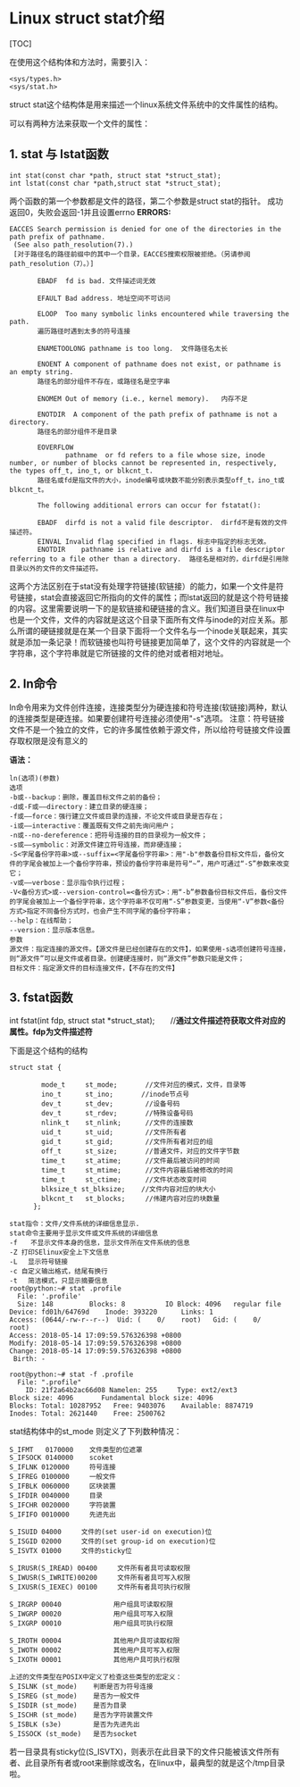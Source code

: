﻿# Linux struct stat介绍

[TOC]

在使用这个结构体和方法时，需要引入：
```
<sys/types.h>
<sys/stat.h>
```
struct stat这个结构体是用来描述一个linux系统文件系统中的文件属性的结构。

可以有两种方法来获取一个文件的属性：

## 1. stat 与 lstat函数

```
int stat(const char *path, struct stat *struct_stat);
int lstat(const char *path,struct stat *struct_stat);
```

两个函数的第一个参数都是文件的路径，第二个参数是struct stat的指针。
成功返回0，失败会返回-1并且设置errno
**ERRORS:**
```
EACCES Search permission is denied for one of the directories in the path prefix of pathname. 
 (See also path_resolution(7).)
 [对于路径名的路径前缀中的其中一个目录，EACCES搜索权限被拒绝。（另请参阅path_resolution（7）。）]

       EBADF  fd is bad. 文件描述词无效

       EFAULT Bad address. 地址空间不可访问

       ELOOP  Too many symbolic links encountered while traversing the path.
       遍历路径时遇到太多的符号连接

       ENAMETOOLONG pathname is too long.  文件路径名太长

       ENOENT A component of pathname does not exist, or pathname is an empty string.
       路径名的部分组件不存在，或路径名是空字串

       ENOMEM Out of memory (i.e., kernel memory).   内存不足

       ENOTDIR  A component of the path prefix of pathname is not a directory.
       路径名的部分组件不是目录

       EOVERFLOW
              pathname  or fd refers to a file whose size, inode number, or number of blocks cannot be represented in, respectively, the types off_t, ino_t, or blkcnt_t.  
       路径名或fd是指文件的大小，inode编号或块数不能分别表示类型off_t，ino_t或blkcnt_t。
 
       The following additional errors can occur for fstatat():

       EBADF  dirfd is not a valid file descriptor.  dirfd不是有效的文件描述符。
       EINVAL Invalid flag specified in flags. 标志中指定的标志无效。
       ENOTDIR    pathname is relative and dirfd is a file descriptor referring to a file other than a directory.  路径名是相对的，dirfd是引用除目录以外的文件的文件描述符。

```

这两个方法区别在于stat没有处理字符链接(软链接）的能力，如果一个文件是符号链接，stat会直接返回它所指向的文件的属性；而lstat返回的就是这个符号链接的内容。这里需要说明一下的是软链接和硬链接的含义。我们知道目录在linux中也是一个文件，文件的内容就是这这个目录下面所有文件与inode的对应关系。那么所谓的硬链接就是在某一个目录下面将一个文件名与一个inode关联起来，其实就是添加一条记录！而软链接也叫符号链接更加简单了，这个文件的内容就是一个字符串，这个字符串就是它所链接的文件的绝对或者相对地址。

## 2. ln命令
ln命令用来为文件创件连接，连接类型分为硬连接和符号连接(软链接)两种，默认的连接类型是硬连接。如果要创建符号连接必须使用"-s"选项。
注意：符号链接文件不是一个独立的文件，它的许多属性依赖于源文件，所以给符号链接文件设置存取权限是没有意义的

**语法：**

```
ln(选项)(参数)
选项
-b或--backup：删除，覆盖目标文件之前的备份；
-d或-F或——directory：建立目录的硬连接；
-f或——force：强行建立文件或目录的连接，不论文件或目录是否存在；
-i或——interactive：覆盖既有文件之前先询问用户；
-n或--no-dereference：把符号连接的目的目录视为一般文件；
-s或——symbolic：对源文件建立符号连接，而非硬连接；
-S<字尾备份字符串>或--suffix=<字尾备份字符串>：用"-b"参数备份目标文件后，备份文件的字尾会被加上一个备份字符串，预设的备份字符串是符号“~”，用户可通过“-S”参数来改变它；
-v或——verbose：显示指令执行过程；
-V<备份方式>或--version-control=<备份方式>：用“-b”参数备份目标文件后，备份文件的字尾会被加上一个备份字符串，这个字符串不仅可用“-S”参数变更，当使用“-V”参数<备份方式>指定不同备份方式时，也会产生不同字尾的备份字符串；
--help：在线帮助；
--version：显示版本信息。
参数
源文件：指定连接的源文件。【源文件是已经创建存在的文件】，如果使用-s选项创建符号连接，则“源文件”可以是文件或者目录。创建硬连接时，则“源文件”参数只能是文件；
目标文件：指定源文件的目标连接文件，【不存在的文件】
```

## 3. fstat函数

int fstat(int fdp, struct stat *struct_stat);　　//**通过文件描述符获取文件对应的属性。fdp为文件描述符**

 
下面是这个结构的结构
```
struct stat {

        mode_t     st_mode;       //文件对应的模式，文件，目录等
        ino_t      st_ino;       //inode节点号
        dev_t      st_dev;        //设备号码
        dev_t      st_rdev;       //特殊设备号码
        nlink_t    st_nlink;      //文件的连接数
        uid_t      st_uid;        //文件所有者
        gid_t      st_gid;        //文件所有者对应的组
        off_t      st_size;       //普通文件，对应的文件字节数
        time_t     st_atime;      //文件最后被访问的时间
        time_t     st_mtime;      //文件内容最后被修改的时间
        time_t     st_ctime;      //文件状态改变时间
        blksize_t st_blksize;    //文件内容对应的块大小
        blkcnt_t   st_blocks;     //伟建内容对应的块数量
      };
```

```
stat指令：文件/文件系统的详细信息显示.
stat命令主要用于显示文件或文件系统的详细信息
-f　　不显示文件本身的信息，显示文件所在文件系统的信息 
-Z 打印SElinux安全上下文信息 
-L　 显示符号链接 
-c 自定义输出格式，结尾有换行 
-t　 简洁模式，只显示摘要信息
root@python:~# stat .profile
  File: '.profile'
  Size: 148       	Blocks: 8          IO Block: 4096   regular file
Device: fd01h/64769d	Inode: 393220      Links: 1
Access: (0644/-rw-r--r--)  Uid: (    0/    root)   Gid: (    0/    root)
Access: 2018-05-14 17:09:59.576326398 +0800
Modify: 2018-05-14 17:09:59.576326398 +0800
Change: 2018-05-14 17:09:59.576326398 +0800
 Birth: -

root@python:~# stat -f .profile
  File: ".profile"
    ID: 21f2a64b2ac66d08 Namelen: 255     Type: ext2/ext3
Block size: 4096       Fundamental block size: 4096
Blocks: Total: 10287952   Free: 9403076    Available: 8874719
Inodes: Total: 2621440    Free: 2500762

```

stat结构体中的st_mode 则定义了下列数种情况：

    S_IFMT   0170000    文件类型的位遮罩
    S_IFSOCK 0140000    scoket
    S_IFLNK 0120000     符号连接
    S_IFREG 0100000     一般文件
    S_IFBLK 0060000     区块装置
    S_IFDIR 0040000     目录
    S_IFCHR 0020000     字符装置
    S_IFIFO 0010000     先进先出

    S_ISUID 04000     文件的(set user-id on execution)位
    S_ISGID 02000     文件的(set group-id on execution)位
    S_ISVTX 01000     文件的sticky位

    S_IRUSR(S_IREAD) 00400     文件所有者具可读取权限
    S_IWUSR(S_IWRITE)00200     文件所有者具可写入权限
    S_IXUSR(S_IEXEC) 00100     文件所有者具可执行权限

    S_IRGRP 00040             用户组具可读取权限
    S_IWGRP 00020             用户组具可写入权限
    S_IXGRP 00010             用户组具可执行权限

    S_IROTH 00004             其他用户具可读取权限
    S_IWOTH 00002             其他用户具可写入权限
    S_IXOTH 00001             其他用户具可执行权限

    上述的文件类型在POSIX中定义了检查这些类型的宏定义：
    S_ISLNK (st_mode)    判断是否为符号连接
    S_ISREG (st_mode)    是否为一般文件
    S_ISDIR (st_mode)    是否为目录
    S_ISCHR (st_mode)    是否为字符装置文件
    S_ISBLK (s3e)        是否为先进先出
    S_ISSOCK (st_mode)   是否为socket
    
若一目录具有sticky位(S_ISVTX)，则表示在此目录下的文件只能被该文件所有者、此目录所有者或root来删除或改名，在linux中，最典型的就是这个/tmp目录啦。